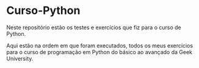 # Curso-Python
Neste repositório estão os testes e exercícios que fiz para o curso de Python.

Aqui estão na ordem em que foram executados, todos os meus exercícios para o curso de programação em Python do básico ao avançado
da Geek University.

